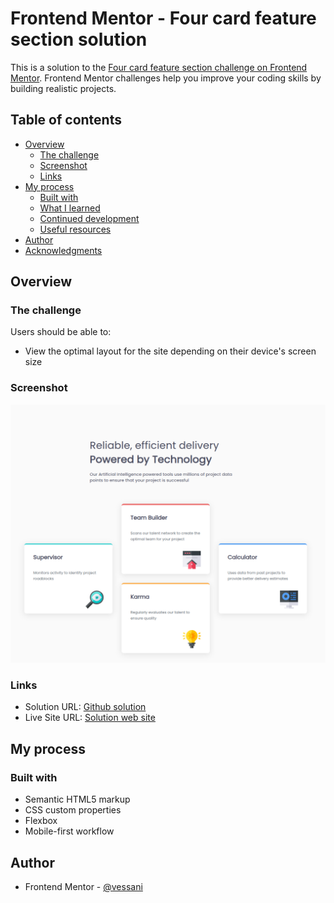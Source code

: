 # Frontend Mentor - Four card feature section solution

This is a solution to the [Four card feature section challenge on Frontend Mentor](https://www.frontendmentor.io/challenges/four-card-feature-section-weK1eFYK). Frontend Mentor challenges help you improve your coding skills by building realistic projects. 

## Table of contents

- [Overview](#overview)
  - [The challenge](#the-challenge)
  - [Screenshot](#screenshot)
  - [Links](#links)
- [My process](#my-process)
  - [Built with](#built-with)
  - [What I learned](#what-i-learned)
  - [Continued development](#continued-development)
  - [Useful resources](#useful-resources)
- [Author](#author)
- [Acknowledgments](#acknowledgments)


## Overview

### The challenge

Users should be able to:

- View the optimal layout for the site depending on their device's screen size

### Screenshot

![screenshot desktop](./images/screenshot.png)


### Links

- Solution URL: [Github solution](https://github.com/Vessani/four-card-feature.git)
- Live Site URL: [Solution web site](https://vessani.github.io/four-card-feature/)

## My process

### Built with

- Semantic HTML5 markup
- CSS custom properties
- Flexbox
- Mobile-first workflow

## Author

- Frontend Mentor - [@vessani](https://www.frontendmentor.io/profile/vessani)
